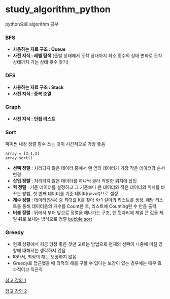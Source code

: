 # study_algorithm_python

python으로 algorithm 공부 

### BFS 

- **사용하는 자료 구조 : Queue**
- **사전 지식 : 레벨 탐색** (출발 상태에서 도착 상태까지 최소 횟수의 상태 변화로 도착 상태까지 가는 상태 횟수 찾기)

### DFS 

- **사용하는 자료 구조 : Stack**
- **사전 지식 : 중복 순열**

### Graph 

- **사전 지식 : 인접 리스트**

### Sort 

파이썬 내장 정렬 함수 쓰는 것이 시간적으로 가장 좋음 
```
array = [3,1,2]
array.sort()
```

- **선택 정렬** : 처리되지 않은 데이터 중에서 맨 앞의 데이터가 가장 작은 데이터와 순서 변경
- **삽입 정렬** : 처리되지 않은 데이터를 하나씩 골라 적절한 위치에 삽입
- **퀵 정렬** : 기준 데이터를 설정하고 그 기준보다 큰 데이터와 작은 데이터의 위치를 바꾸는 방법, 첫 번째 데이터를 기준 데이터(pivot)으로 설정
- **계수 정렬** : 데이터(양수) 중 최대값 K를 찾아 K+1 길이의 리스트를 생성, 해당 리스트를 통해 데이터들의 개수를 Count한 후, 리스트에 Counting된 수 만큼 출력 
- **버블 정렬** : 뒤에서 부터 앞으로 정렬을 해나가는 구조, 맨 뒷자리에 제일 큰 값을 제일 뒤로 보내는 방식으로 정렬 
[bubble sort](https://www.daleseo.com/sort-bubble/)

### Greedy 

- 현재 상황에서 지금 당장 좋은 것만 고르는 방법으로 현재의 선택이 나중에 미칠 영향에 대해서는 생각하지 않음
- 따라서, 최적의 해는 보장하지 않음 
- Greedy로 접근했을 때 최적의 해를 구할 수 있다는 보장이 있는 경우에는 매우 효과적이고 직관적



[참고 강의 1](https://school.programmers.co.kr/learn/courses/14760/14760-%ED%94%84%EB%A1%9C%EA%B7%B8%EB%9E%98%EB%A8%B8%EC%8A%A4%EC%99%80-%ED%95%A8%EA%BB%98%ED%95%98%EB%8A%94-pccp-%ED%95%A9%EA%B2%A9-%EB%8C%80%EB%B9%84-%EC%8B%A4%EC%A0%84-%EB%AA%A8%EC%9D%98%EA%B3%A0%EC%82%AC-%ED%95%B4%EC%84%A4-%EA%B0%95%EC%9D%98python%ED%8E%B8) 

[참고 강의 2](https://www.youtube.com/playlist?list=PLRx0vPvlEmdAghTr5mXQxGpHjWqSz0dgC)